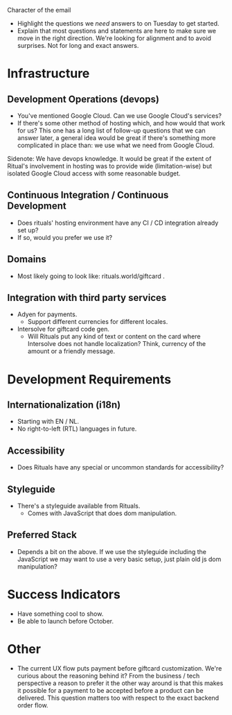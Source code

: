 Character of the email
* Highlight the questions we _need_ answers to on Tuesday to get started.
* Explain that most questions and statements are here to make sure we move in the right direction. We're looking for alignment and to avoid surprises. Not for long and exact answers.

# Infrastructure

## Development Operations (devops)

* You've mentioned Google Cloud. Can we use Google Cloud's services?
* If there's some other method of hosting which, and how would that work for us? This one has a long list of follow-up questions that we can answer later, a general idea would be great if there's something more complicated in place than: we use what we need from Google Cloud.

Sidenote: We have devops knowledge. It would be great if the extent of Ritual's involvement in hosting was to provide wide (limitation-wise) but isolated Google Cloud access with some reasonable budget.

## Continuous Integration / Continuous Development

* Does rituals' hosting environment have any CI / CD integration already set up?
* If so, would you prefer we use it?

## Domains

* Most likely going to look like: rituals.world/giftcard .

## Integration with third party services

* Adyen for payments.
  * Support different currencies for different locales.
* Intersolve for giftcard code gen.
  * Will Rituals put any kind of text or content on the card where Intersolve does not handle localization? Think, currency of the amount or a friendly message.

# Development Requirements

## Internationalization (i18n)

* Starting with EN / NL.
* No right-to-left (RTL) languages in future.

## Accessibility

* Does Rituals have any special or uncommon standards for accessibility?

## Styleguide

* There's a styleguide available from Rituals.
  * Comes with JavaScript that does dom manipulation.

## Preferred Stack

* Depends a bit on the above. If we use the styleguide including the JavaScript we may want to use a very basic setup, just plain old js dom manipulation?

# Success Indicators
* Have something cool to show.
* Be able to launch before October.

# Other
* The current UX flow puts payment before giftcard customization. We're curious about the reasoning behind it? From the business / tech perspective a reason to prefer it the other way around is that this makes it possible for a payment to be accepted before a product can be delivered. This question matters too with respect to the exact backend order flow.
